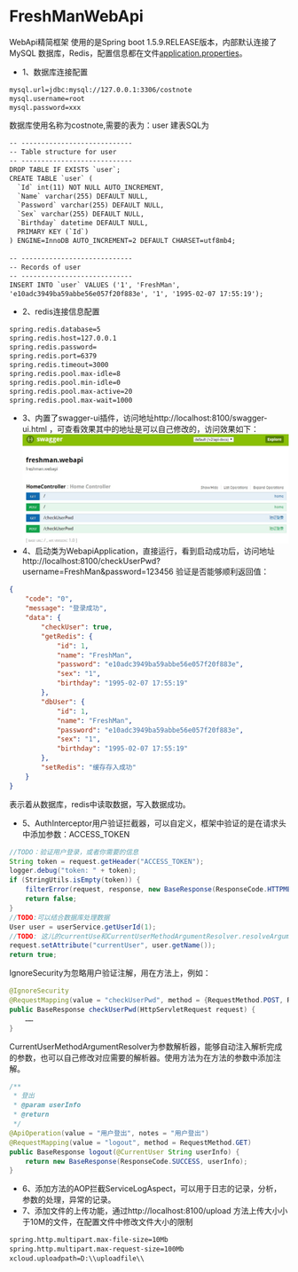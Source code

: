 # FreshManWebApi
 WebApi精简框架
 使用的是Spring boot 1.5.9.RELEASE版本，内部默认连接了MySQL 数据库，Redis，配置信息都在文件[application.properties](https://github.com/Yinghuochongxiaoq/FreshManWebApi/blob/master/src/main/resources/application.properties)。
* 1、数据库连接配置
 ```数据库连接配置
mysql.url=jdbc:mysql://127.0.0.1:3306/costnote
mysql.username=root
mysql.password=xxx
```
 数据库使用名称为costnote,需要的表为：user
 建表SQL为
```mysql
-- ----------------------------
-- Table structure for user
-- ----------------------------
DROP TABLE IF EXISTS `user`;
CREATE TABLE `user` (
  `Id` int(11) NOT NULL AUTO_INCREMENT,
  `Name` varchar(255) DEFAULT NULL,
  `Password` varchar(255) DEFAULT NULL,
  `Sex` varchar(255) DEFAULT NULL,
  `Birthday` datetime DEFAULT NULL,
  PRIMARY KEY (`Id`)
) ENGINE=InnoDB AUTO_INCREMENT=2 DEFAULT CHARSET=utf8mb4;

-- ----------------------------
-- Records of user
-- ----------------------------
INSERT INTO `user` VALUES ('1', 'FreshMan', 'e10adc3949ba59abbe56e057f20f883e', '1', '1995-02-07 17:55:19');
```
* 2、redis连接信息配置
```redis连接信息配置
spring.redis.database=5
spring.redis.host=127.0.0.1
spring.redis.password=
spring.redis.port=6379
spring.redis.timeout=3000
spring.redis.pool.max-idle=8
spring.redis.pool.min-idle=0
spring.redis.pool.max-active=20
spring.redis.pool.max-wait=1000
```
* 3、内置了swagger-ui插件，访问地址http://localhost:8100/swagger-ui.html ，可查看效果其中的地址是可以自己修改的，访问效果如下：
![swagger]
* 4、启动类为WebapiApplication，直接运行，看到启动成功后，访问地址http://localhost:8100/checkUserPwd?username=FreshMan&password=123456 验证是否能够顺利返回值：
```json
{
    "code": "0",
    "message": "登录成功",
    "data": {
        "checkUser": true,
        "getRedis": {
            "id": 1,
            "name": "FreshMan",
            "password": "e10adc3949ba59abbe56e057f20f883e",
            "sex": "1",
            "birthday": "1995-02-07 17:55:19"
        },
        "dbUser": {
            "id": 1,
            "name": "FreshMan",
            "password": "e10adc3949ba59abbe56e057f20f883e",
            "sex": "1",
            "birthday": "1995-02-07 17:55:19"
        },
        "setRedis": "缓存存入成功"
    }
}
```
表示着从数据库，redis中读取数据，写入数据成功。

* 5、AuthInterceptor用户验证拦截器，可以自定义，框架中验证的是在请求头中添加参数：ACCESS_TOKEN
```java
//TODO：验证用户登录，或者你需要的信息
String token = request.getHeader("ACCESS_TOKEN");
logger.debug("token: " + token);
if (StringUtils.isEmpty(token)) {
    filterError(request, response, new BaseResponse(ResponseCode.HTTPMESSAGENOTWRITABLEEXCEPTION, "request header key ACCESS_TOKEN is empty"));
    return false;
}
//TODO:可以结合数据库处理数据
User user = userService.getUserId(1);
//TODO: 这儿的currentUse和CurrentUserMethodArgumentResolver.resolveArgument 方法中的currentUser需要一致
request.setAttribute("currentUser", user.getName());
return true;
```
IgnoreSecurity为忽略用户验证注解，用在方法上，例如：
```java
@IgnoreSecurity
@RequestMapping(value = "checkUserPwd", method = {RequestMethod.POST, RequestMethod.GET})
public BaseResponse checkUserPwd(HttpServletRequest request) {
    ……
}
```
CurrentUserMethodArgumentResolver为参数解析器，能够自动注入解析完成的参数，也可以自己修改对应需要的解析器。使用方法为在方法的参数中添加注解。
```java
/**
 * 登出
 * @param userInfo
 * @return
 */
@ApiOperation(value = "用户登出", notes = "用户登出")
@RequestMapping(value = "logout", method = RequestMethod.GET)
public BaseResponse logout(@CurrentUser String userInfo) {
    return new BaseResponse(ResponseCode.SUCCESS, userInfo);
}
```
* 6、添加方法的AOP拦截ServiceLogAspect，可以用于日志的记录，分析，参数的处理，异常的记录。
* 7、添加文件的上传功能，通过http://localhost:8100/upload 方法上传大小小于10M的文件，在配置文件中修改文件大小的限制
```xml
spring.http.multipart.max-file-size=10Mb
spring.http.multipart.max-request-size=100Mb
xcloud.uploadpath=D:\\uploadfile\\
```

[swagger]:https://github.com/Yinghuochongxiaoq/FreshManWebApi/blob/master/src/main/resources/static/swagger.jpg?raw=true
